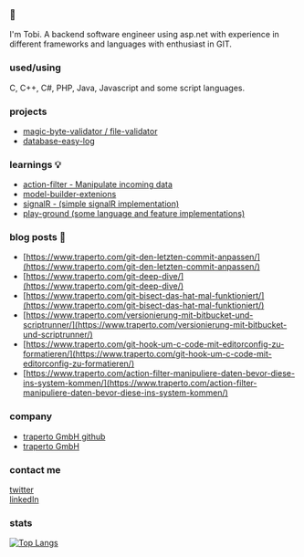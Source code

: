 ### 👋
I'm Tobi. A backend software engineer using asp.net with experience in different frameworks and languages with enthusiast in GIT.

### used/using
C, C++, C#, PHP, Java, Javascript and some script languages.

### projects 
- [magic-byte-validator / file-validator](https://github.com/neon-JS/MagicBytesValidator)<br>
- [database-easy-log](https://github.com/kryptobi/databaseEasyLog)

### learnings 💡
- [action-filter - Manipulate incoming data](https://github.com/kryptobi/ActionFilter)<br>
- [model-builder-extenions](https://github.com/kryptobi/ModelBuilderExtensions)<br>
- [signalR - (simple signalR implementation)](https://github.com/kryptobi/SignalR)<br>
- [play-ground (some language and feature implementations)](https://github.com/kryptobi/play-ground)


### blog posts :speech_balloon:
- [https://www.traperto.com/git-den-letzten-commit-anpassen/](https://www.traperto.com/git-den-letzten-commit-anpassen/)<br>
- [https://www.traperto.com/git-deep-dive/](https://www.traperto.com/git-deep-dive/)<br>
- [https://www.traperto.com/git-bisect-das-hat-mal-funktioniert/](https://www.traperto.com/git-bisect-das-hat-mal-funktioniert/)<br>
- [https://www.traperto.com/versionierung-mit-bitbucket-und-scriptrunner/](https://www.traperto.com/versionierung-mit-bitbucket-und-scriptrunner/)<br>
- [https://www.traperto.com/git-hook-um-c-code-mit-editorconfig-zu-formatieren/](https://www.traperto.com/git-hook-um-c-code-mit-editorconfig-zu-formatieren/)<br>
- [https://www.traperto.com/action-filter-manipuliere-daten-bevor-diese-ins-system-kommen/](https://www.traperto.com/action-filter-manipuliere-daten-bevor-diese-ins-system-kommen/)<br>

### company
- [traperto GmbH github](https://github.com/Traperto) <br>
- [traperto GmbH](https://www.traperto.com/)

### contact me
[twitter](https://twitter.com/tjnssn)<br>
[linkedIn](https://www.linkedin.com/in/tobias-janssen-72519a16b/)<br>


### stats
[![Top Langs](https://github-readme-stats.vercel.app/api/top-langs/?username=kryptobi)](https://github.com/anuraghazra/github-readme-stats)
